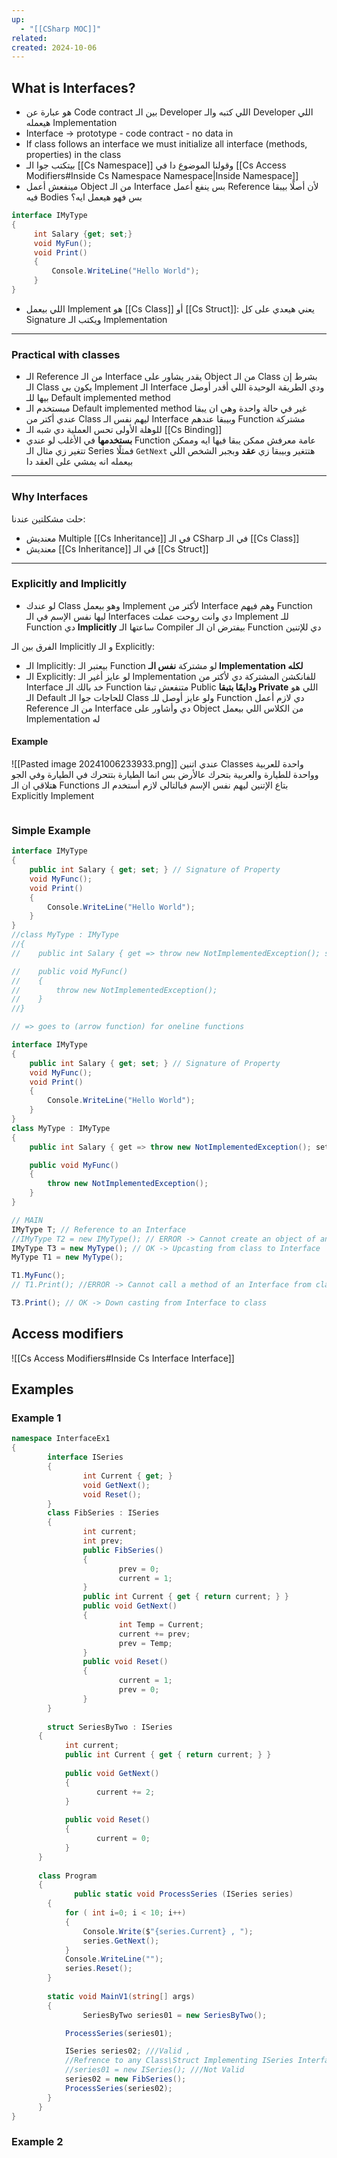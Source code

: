 ```yaml
---
up:
  - "[[CSharp MOC]]"
related: 
created: 2024-10-06
---
```

## What is Interfaces?
- هو عبارة عن Code contract بين الـ Developer اللي كتبه والـ Developer اللي هيعمله Implementation 
- Interface → prototype - code contract - no data in
- If class follows an interface we must initialize all interface (methods, properties) in the class
- بيتكتب جوا الـ [[Cs Namespace]] وقولنا الموضوع دا في [[Cs Access Modifiers#Inside Cs Namespace Namespace|Inside Namespace]] 
- مينفعش أعمل Object من الـ Interface بس ينفع أعمل Reference
  لأن أصلًا بيبقا فيه Bodies بس فهو هيعمل ايه؟
```cs
interface IMyType
{
	 int Salary {get; set;}
	 void MyFun();
	 void Print()
	 {
		 Console.WriteLine("Hello World");
	 }
}
```
- اللي بيعمل Implement هو [[Cs Class]] أو [[Cs Struct]]: يعني هيعدي على كل Signature ويكتب الـ Implementation 

---
### Practical with classes
- الـ Reference من الـ Interface يقدر يشاور على Object من الـ Class بشرط إن الـ Class يكون بي Implement الـ Interface
  ودي الطريقة الوحيدة اللي أقدر أوصل بيها للـ Default implemented method
- مبستخدم الـ Default implemented method غير في حالة واحدة وهي ان يبقا عندي أكتر من Class ليهم نفس الـ Interface وبيبقا عندهم Function مشتركة
- للوهلة الأولى تحس العملية دي شبه الـ [[Cs Binding]]
- **بستخدمها** في الأغلب لو عندي Function عامة معرفش ممكن يبقا فيها ايه وممكن تتغير زي مثال الـ Series فمثلًا `GetNext` هتتغير وبيبقا زي **عقد** وبجبر الشخص اللي بيعمله انه يمشي على العقد دا

---
### Why Interfaces
حلت مشكلتين عندنا:
- معنديش Multiple [[Cs Inheritance]] في الـ CSharp في الـ [[Cs Class]]
- معنديش [[Cs Inheritance]] في الـ [[Cs Struct]]

---
### Explicitly and Implicitly
- لو عندك Class وهو بيعمل Implement لأكتر من Interface وهم فيهم Function ليها نفس الإسم في الـ Interfaces دي وانت روحت عملت Implement للـ Function دي **Implicitly** ساعتها الـ Compiler بيفترض ان الـ Function دي للإتنين

الفرق بين الـ Implicitly و الـ Explicitly:
- الـ Implicitly: بيعتبر الـ Function لو مشتركة **نفس الـ Implementation لكله**
- الـ Explicitly: لو عايز أغير الـ Implementation للفانكشن المشتركة دي لأكتر من Interface
  خد بالك الـ Function متنفعش تبقا Public **ودايمًا بتبقا Private** اللي هو الـ Default للحاجات جوا الـ Class
  ولو عايز أوصل للـ Function دي لازم أعمل Reference من الـ Interface دي وأشاور على Object من الكلاس اللي بيعمل Implementation له

#### Example
![[Pasted image 20241006233933.png]]
عندي اتنين Classes واحدة للعربية وواحدة للطيارة والعربية بتحرك عالأرض بس انما الطيارة بتتحرك في الطيارة وفي الجو
هتلاقي ان الـ Functions بتاع الإتنين ليهم نفس الإسم فبالتالي لازم أستخدم الـ Explicitly Implement 
```cs

```
### Simple Example
```cs
interface IMyType
{
    public int Salary { get; set; } // Signature of Property
    void MyFunc();
    void Print()
    {
        Console.WriteLine("Hello World");
    }
}
//class MyType : IMyType
//{
//    public int Salary { get => throw new NotImplementedException(); set => throw new NotImplementedException(); }

//    public void MyFunc()
//    {
//        throw new NotImplementedException();
//    }
//}

// => goes to (arrow function) for oneline functions

interface IMyType
{
    public int Salary { get; set; } // Signature of Property
    void MyFunc();
    void Print()
    {
        Console.WriteLine("Hello World");
    }
}
class MyType : IMyType
{
    public int Salary { get => throw new NotImplementedException(); set => throw new NotImplementedException(); }

    public void MyFunc()
    {
        throw new NotImplementedException();
    }
}

// MAIN
IMyType T; // Reference to an Interface
//IMyType T2 = new IMyType(); // ERROR -> Cannot create an object of an Interface
IMyType T3 = new MyType(); // OK -> Upcasting from class to Interface
MyType T1 = new MyType();

T1.MyFunc();
// T1.Print(); //ERROR -> Cannot call a method of an Interface from class

T3.Print(); // OK -> Down casting from Interface to class
```

## Access modifiers
![[Cs Access Modifiers#Inside Cs Interface Interface]]

## Examples
### Example 1
```cs
namespace InterfaceEx1
{
		interface ISeries
		{
				int Current { get; }
				void GetNext();
				void Reset();
		}
		class FibSeries : ISeries
		{
				int current;
				int prev;
				public FibSeries()
				{
						prev = 0;
						current = 1;
				}
				public int Current { get { return current; } }
				public void GetNext()
				{
						int Temp = Current;
						current += prev;
						prev = Temp;
				}
				public void Reset()
				{
						current = 1;
						prev = 0;	
				}
		}
			
		struct SeriesByTwo : ISeries
	  {
		    int current;
		    public int Current { get { return current; } }
		
		    public void GetNext()
		    {
			       current += 2;
		    }
		
		    public void Reset()
		    {
			       current = 0;
		    }
	  }
	  
	  class Program
	  {
			  public static void ProcessSeries (ISeries series)
        {
            for ( int i=0; i < 10; i++)
            {
                Console.Write($"{series.Current} , ");
                series.GetNext();
            }
            Console.WriteLine("");
            series.Reset();
        }
        
        static void MainV1(string[] args)
        {
		        SeriesByTwo series01 = new SeriesByTwo();

            ProcessSeries(series01);

            ISeries series02; ///Valid ,
            //Refrence to any Class\Struct Implementing ISeries Interface
            //series01 = new ISeries(); ///Not Valid
            series02 = new FibSeries();
            ProcessSeries(series02);
        }
	  }  
}
```
### Example 2
```cs

```